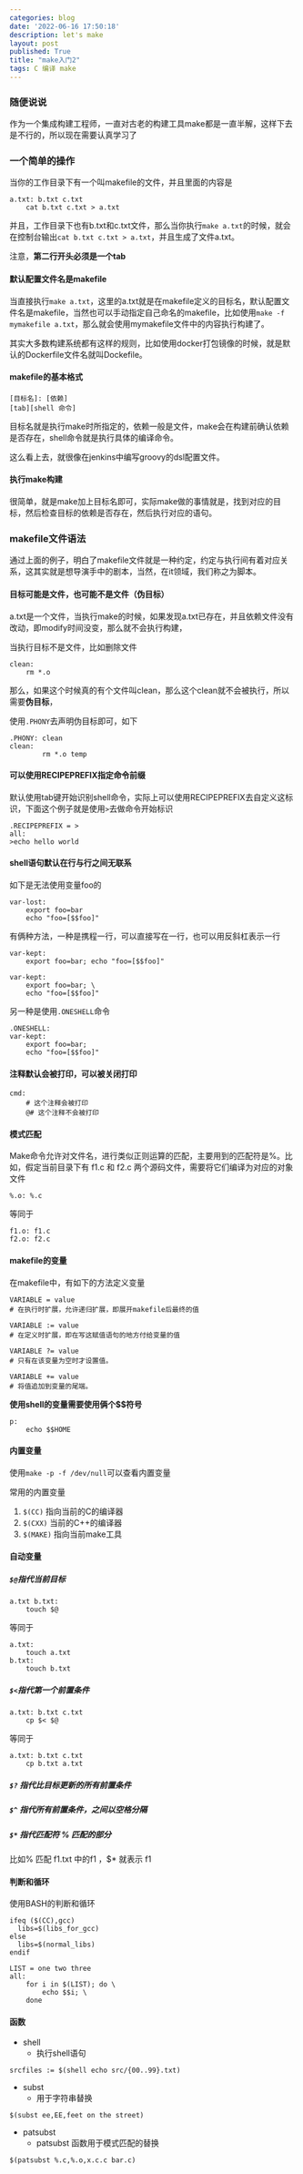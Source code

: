 ```yaml
---
categories: blog
date: '2022-06-16 17:50:18'
description: let's make
layout: post
published: True
title: "make入门2"
tags: C 编译 make
---
```


### 随便说说

作为一个集成构建工程师，一直对古老的构建工具make都是一直半解，这样下去是不行的，所以现在需要认真学习了

### 一个简单的操作

当你的工作目录下有一个叫makefile的文件，并且里面的内容是

```shell
a.txt: b.txt c.txt
	cat b.txt c.txt > a.txt
```

并且，工作目录下也有b.txt和c.txt文件，那么当你执行`make a.txt`的时候，就会在控制台输出`cat b.txt c.txt > a.txt`，并且生成了文件a.txt。

注意，**第二行开头必须是一个tab**


#### 默认配置文件名是makefile

当直接执行`make a.txt`，这里的a.txt就是在makefile定义的目标名，默认配置文件名是makefile，当然也可以手动指定自己命名的makefile，比如使用`make -f mymakefile a.txt`，那么就会使用mymakefile文件中的内容执行构建了。

其实大多数构建系统都有这样的规则，比如使用docker打包镜像的时候，就是默认的Dockerfile文件名就叫Dockefile。

#### makefile的基本格式

```
[目标名]: [依赖]
[tab][shell 命令]
```

目标名就是执行make时所指定的，依赖一般是文件，make会在构建前确认依赖是否存在，shell命令就是执行具体的编译命令。

这么看上去，就很像在jenkins中编写groovy的dsl配置文件。

#### 执行make构建

很简单，就是make加上目标名即可，实际make做的事情就是，找到对应的目标，然后检查目标的依赖是否存在，然后执行对应的语句。

### makefile文件语法

通过上面的例子，明白了makefile文件就是一种约定，约定与执行间有着对应关系，这其实就是想导演手中的剧本，当然，在it领域，我们称之为脚本。

#### 目标可能是文件，也可能不是文件（伪目标）

a.txt是一个文件，当执行make的时候，如果发现a.txt已存在，并且依赖文件没有改动，即modify时间没变，那么就不会执行构建，

当执行目标不是文件，比如删除文件

```
clean:
	rm *.o
```

那么，如果这个时候真的有个文件叫clean，那么这个clean就不会被执行，所以需要**伪目标**，

使用`.PHONY`去声明伪目标即可，如下

```
.PHONY: clean
clean:
        rm *.o temp
```

#### 可以使用RECIPEPREFIX指定命令前缀

默认使用tab键开始识别shell命令，实际上可以使用RECIPEPREFIX去自定义这标识，下面这个例子就是使用`>`去做命令开始标识

```
.RECIPEPREFIX = >
all:
>echo hello world
```

#### shell语句默认在行与行之间无联系

如下是无法使用变量foo的

```
var-lost:
    export foo=bar
    echo "foo=[$$foo]"
```

有俩种方法，一种是携程一行，可以直接写在一行，也可以用反斜杠表示一行

```
var-kept:
    export foo=bar; echo "foo=[$$foo]"
```

```
var-kept:
    export foo=bar; \
    echo "foo=[$$foo]"
```

另一种是使用`.ONESHELL`命令

```
.ONESHELL:
var-kept:
    export foo=bar;
    echo "foo=[$$foo]"
```

#### 注释默认会被打印，可以被关闭打印

```
cmd:
	# 这个注释会被打印
    @# 这个注释不会被打印
```

#### 模式匹配

Make命令允许对文件名，进行类似正则运算的匹配，主要用到的匹配符是%。比如，假定当前目录下有 f1.c 和 f2.c 两个源码文件，需要将它们编译为对应的对象文件

```
%.o: %.c
```

等同于

```
f1.o: f1.c
f2.o: f2.c
```

#### makefile的变量

在makefile中，有如下的方法定义变量

```
VARIABLE = value
# 在执行时扩展，允许递归扩展，即展开makefile后最终的值

VARIABLE := value
# 在定义时扩展，即在写这赋值语句的地方付给变量的值

VARIABLE ?= value
# 只有在该变量为空时才设置值。

VARIABLE += value
# 将值追加到变量的尾端。
```

**使用shell的变量需要使用俩个$$符号**

```
p:
	echo $$HOME
```

#### 内置变量

使用`make -p -f /dev/null`可以查看内置变量

常用的内置变量

1. `$(CC)` 指向当前的C的编译器
2. `$(CXX)` 当前的C++的编译器
2. `$(MAKE)` 指向当前make工具

#### 自动变量

##### `$@`指代当前目标

```
a.txt b.txt:
    touch $@
```

等同于

```
a.txt:
    touch a.txt
b.txt:
    touch b.txt
```

##### `$<`指代第一个前置条件

```
a.txt: b.txt c.txt
    cp $< $@
```

等同于

```
a.txt: b.txt c.txt
    cp b.txt a.txt
```

##### `$?` 指代比目标更新的所有前置条件

##### `$^` 指代所有前置条件，之间以空格分隔

##### `$*` 指代匹配符 % 匹配的部分

比如% 匹配 f1.txt 中的f1 ，$* 就表示 f1

#### 判断和循环

使用BASH的判断和循环

```
ifeq ($(CC),gcc)
  libs=$(libs_for_gcc)
else
  libs=$(normal_libs)
endif
```

```
LIST = one two three
all:
    for i in $(LIST); do \
        echo $$i; \
    done
```

#### 函数

- shell
	- 执行shell语句
```
srcfiles := $(shell echo src/{00..99}.txt)
```

- subst
	- 用于字符串替换
```
$(subst ee,EE,feet on the street)
```

- patsubst
	- patsubst 函数用于模式匹配的替换
```
$(patsubst %.c,%.o,x.c.c bar.c)
```

